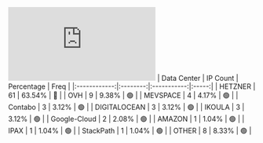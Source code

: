 ![Diagramm](https://github.com/obajay/StateSync-snapshots/blob/main/Projects/Gitopia/1/README.md)
| Data Center | IP Count | Percentage | Freq |
|:------------:|:--------:|:-----------:|:-----:|
| HETZNER | 61 | 63.54% | 🔴 |
| OVH | 9 | 9.38% | 🟢 |
| MEVSPACE | 4 | 4.17% | 🟢 |
| Contabo | 3 | 3.12% | 🟢 |
| DIGITALOCEAN | 3 | 3.12% | 🟢 |
| IKOULA | 3 | 3.12% | 🟢 |
| Google-Cloud | 2 | 2.08% | 🟢 |
| AMAZON | 1 | 1.04% | 🟢 |
| IPAX | 1 | 1.04% | 🟢 |
| StackPath | 1 | 1.04% | 🟢 |
| OTHER | 8 | 8.33% | 🟢 |